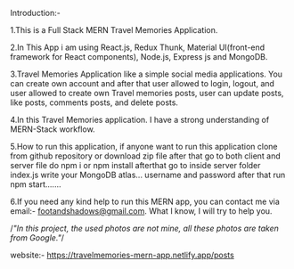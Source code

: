 

 Introduction:-

 1.This is a Full Stack MERN Travel Memories Application.

 2.In This App i am using React.js, Redux Thunk, Material UI(front-end framework for React components), Node.js, Express js and MongoDB.

 3.Travel Memories Application like a simple social media  applications. You can create own account and after that user allowed to login, logout, and user allowed to create own Travel memories posts, user can update posts, like posts, comments posts, and delete posts.

4.In this Travel Memories application. I have a strong understanding of MERN-Stack workflow.

5.How to run this application, if anyone want to run this application clone from github repository or download zip file after that go to both client and server file do  npm i or npm install afterthat go to inside server folder index.js write your MongoDB atlas... username and password after that run npm start.......

6.If you need any kind help to run this MERN app, you can contact me via email:- footandshadows@gmail.com. What I know, I will try to help you.

 /*"In this project, the used photos are not mine, all these photos are taken from Google."*/


website:- https://travelmemories-mern-app.netlify.app/posts
